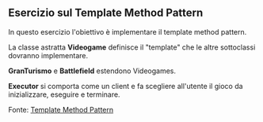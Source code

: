 ## Esercizio sul Template Method Pattern

In questo esercizio l'obiettivo è implementare il template method pattern.

La classe astratta **Videogame** definisce il "template" che le altre sottoclassi dovranno implementare.

**GranTurismo** e **Battlefield** estendono Videogames.

**Executor** si comporta come un client e fa scegliere all'utente il gioco da inizializzare, eseguire e terminare.

Fonte:
[Template Method Pattern](https://www.oodesign.com/template-method-pattern.html)
